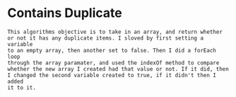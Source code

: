 # Contains Duplicate
	This algorithms objective is to take in an array, and return whether
	or not it has any duplicate items. I sloved by first setting a variable
	to an empty array, then another set to false. Then I did a forEach loop
	through the array paramater, and used the indexOf method to compare
	whether the new array I created had that value or not. If it did, then
	I changed the second variable created to true, if it didn't then I added
	it to it.